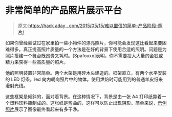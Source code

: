 # 非常简单的产品照片展示平台

> 原文:[https://hack aday . com/2015/05/15/难以置信的简单-产品阶段-照片/](https://hackaday.com/2015/05/15/incredibly-simple-stage-for-product-photos/)

如果你曾经尝试过在家里拍一些小物件的漂亮照片，你可能会发现这比看起来要困难得多。真正提高照片质量的一个方法是在好的背景下使用合适的照明。问题是为照片搭建一个舞台既昂贵又耗时。[Spafouxx]表明，你不需要投入大量的金钱或精力来获得一些高质量的照片。

他的照明装置非常简单。两个木架是用碎木头建造的。框架直立，有两个水平安装的 LED 灯条。led 向内朝向照片中的物体。使用烘焙时可能用到的普通羊皮纸来漫射光线。

这些框架是倾斜的，面对着背景。在这种情况下，背景是由一张 A4 打印纸靠着一个塑料饮料瓶制成的。这张纸是弯曲的，这样可以防止出现阴影。简单来说，[示例照片](http://i.imgur.com/Svpr5WV.jpg "example photo")展示了图像最终看起来有多干净。